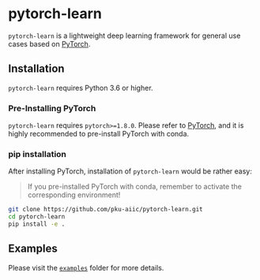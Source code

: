 # pytorch-learn

`pytorch-learn` is a lightweight deep learning framework for general use cases based on [PyTorch](https://pytorch.org/).


## Installation

`pytorch-learn` requires Python 3.6 or higher.

### Pre-Installing PyTorch

`pytorch-learn` requires `pytorch>=1.8.0`. Please refer to [PyTorch](https://pytorch.org/get-started/locally/), and it is highly recommended to pre-install PyTorch with conda.

### pip installation

After installing PyTorch, installation of `pytorch-learn` would be rather easy:

> If you pre-installed PyTorch with conda, remember to activate the corresponding environment!

```bash
git clone https://github.com/pku-aiic/pytorch-learn.git
cd pytorch-learn
pip install -e .
```


## Examples

Please visit the [`examples`](https://github.com/pku-aiic/pytorch-learn/tree/dev/examples) folder for more details.

